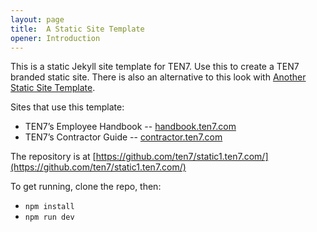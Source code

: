 ```yaml
---
layout: page
title:  A Static Site Template
opener: Introduction
---
```


This is a static Jekyll site template for TEN7. Use this to create a TEN7 branded static site. There is also an alternative to this look with [Another Static Site Template](https://static2.ten7.com/).

Sites that use this template:

* TEN7’s Employee Handbook -- [handbook.ten7.com](https://handbook.ten7.com/)
* TEN7’s Contractor Guide -- [contractor.ten7.com](https://contractor.ten7.com/)

The repository is at [https://github.com/ten7/static1.ten7.com/](https://github.com/ten7/static1.ten7.com/)


To get running, clone the repo, then:

* `npm install`
* `npm run dev`
